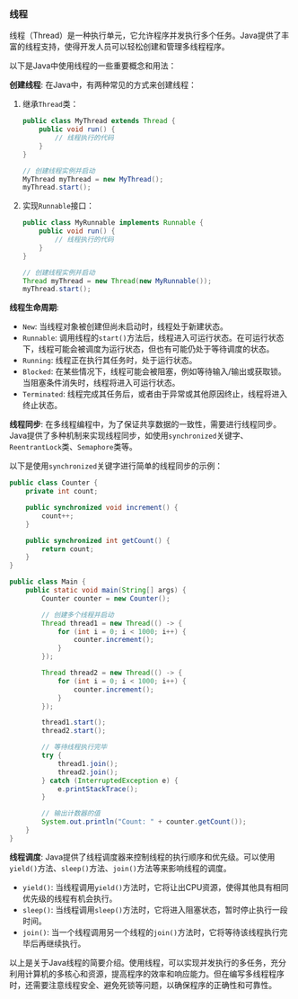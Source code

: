 ### 线程

线程（Thread）是一种执行单元，它允许程序并发执行多个任务。Java提供了丰富的线程支持，使得开发人员可以轻松创建和管理多线程程序。

以下是Java中使用线程的一些重要概念和用法：

**创建线程**:
在Java中，有两种常见的方式来创建线程：

1. 继承`Thread`类：
   ```java
   public class MyThread extends Thread {
       public void run() {
           // 线程执行的代码
       }
   }
   
   // 创建线程实例并启动
   MyThread myThread = new MyThread();
   myThread.start();
   ```

2. 实现`Runnable`接口：
   ```java
   public class MyRunnable implements Runnable {
       public void run() {
           // 线程执行的代码
       }
   }
   
   // 创建线程实例并启动
   Thread myThread = new Thread(new MyRunnable());
   myThread.start();
   ```

**线程生命周期**:
- `New`: 当线程对象被创建但尚未启动时，线程处于新建状态。
- `Runnable`: 调用线程的`start()`方法后，线程进入可运行状态。在可运行状态下，线程可能会被调度为运行状态，但也有可能仍处于等待调度的状态。
- `Running`: 线程正在执行其任务时，处于运行状态。
- `Blocked`: 在某些情况下，线程可能会被阻塞，例如等待输入/输出或获取锁。当阻塞条件消失时，线程将进入可运行状态。
- `Terminated`: 线程完成其任务后，或者由于异常或其他原因终止，线程将进入终止状态。

**线程同步**:
在多线程编程中，为了保证共享数据的一致性，需要进行线程同步。Java提供了多种机制来实现线程同步，如使用`synchronized`关键字、`ReentrantLock`类、`Semaphore`类等。

以下是使用`synchronized`关键字进行简单的线程同步的示例：
```java
public class Counter {
    private int count;

    public synchronized void increment() {
        count++;
    }

    public synchronized int getCount() {
        return count;
    }
}

public class Main {
    public static void main(String[] args) {
        Counter counter = new Counter();

        // 创建多个线程并启动
        Thread thread1 = new Thread(() -> {
            for (int i = 0; i < 1000; i++) {
                counter.increment();
            }
        });

        Thread thread2 = new Thread(() -> {
            for (int i = 0; i < 1000; i++) {
                counter.increment();
            }
        });

        thread1.start();
        thread2.start();

        // 等待线程执行完毕
        try {
            thread1.join();
            thread2.join();
        } catch (InterruptedException e) {
            e.printStackTrace();
        }

        // 输出计数器的值
        System.out.println("Count: " + counter.getCount());
    }
}
```

**线程调度**:
Java提供了线程调度器来控制线程的执行顺序和优先级。可以使用`yield()`方法、`sleep()`方法、`join()`方法等来影响线程的调度。

- `yield()`: 当线程调用`yield()`方法时，它将让出CPU资源，使得其他具有相同优先级的线程有机会执行。
- `sleep()`: 当线程调用`sleep()`方法时，它将进入阻塞状态，暂时停止执行一段时间。
- `join()`: 当一个线程调用另一个线程的`join()`方法时，它将等待该线程执行完毕后再继续执行。

以上是关于Java线程的简要介绍。使用线程，可以实现并发执行的多任务，充分利用计算机的多核心和资源，提高程序的效率和响应能力。但在编写多线程程序时，还需要注意线程安全、避免死锁等问题，以确保程序的正确性和可靠性。